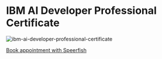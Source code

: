 # IBM AI Developer Professional Certificate

![ibm-ai-developer-professional-certificate](https://github.com/user-attachments/assets/9c8af60c-c4ef-442a-bc41-650bb5110bf0)

[Book appointment with Speerfish](https://speerfish-denver.square.site/s/appointments)
